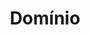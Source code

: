 ---
title: Domínio
description: "Não se preocupe com absolutamente nenhum termo técnico ao subscrever se ao nosso pacote, porque também ganhará o domínio .com, .info, entre muito mais outros, excepto .co.mz no primeiro ano de subscrição"
icon: copyright
---